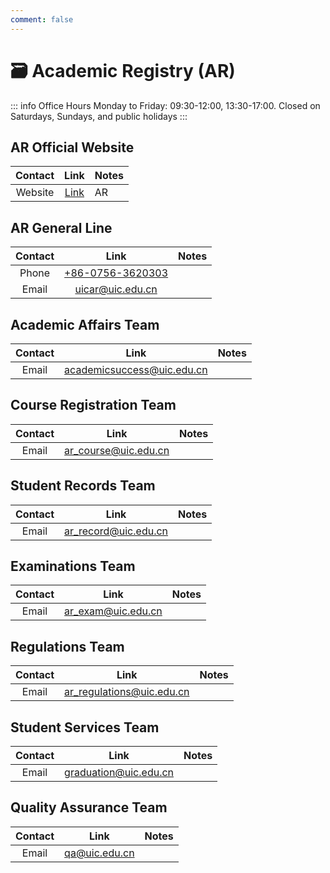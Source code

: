 ```yaml
---
comment: false
---
```


# 🗃️ Academic Registry (AR)

::: info Office Hours
Monday to Friday: 09:30-12:00, 13:30-17:00. Closed on Saturdays, Sundays, and public holidays
:::

## AR Official Website
| Contact | Link | Notes |
| :---: | :---: | --- |
| Website | [Link](https://ar.uic.edu.cn/) | AR |

## AR General Line
| Contact | Link | Notes |
| :---: | :---: | --- |
| Phone | [+86-0756-3620303](tel:+867563620303) | |
| Email | [uicar@uic.edu.cn](mailto:uicar@uic.edu.cn) | |

## Academic Affairs Team
| Contact | Link | Notes |
| :---: | :---: | --- |
| Email | [academicsuccess@uic.edu.cn](mailto:academicsuccess@uic.edu.cn) | |

## Course Registration Team
| Contact | Link | Notes |
| :---: | :---: | --- |
| Email | [ar_course@uic.edu.cn](mailto:ar_course@uic.edu.cn) | |

## Student Records Team
| Contact | Link | Notes |
| :---: | :---: | --- |
| Email | [ar_record@uic.edu.cn](mailto:ar_record@uic.edu.cn) | |

## Examinations Team
| Contact | Link | Notes |
| :---: | :---: | --- |
| Email | [ar_exam@uic.edu.cn](mailto:ar_exam@uic.edu.cn) | |

## Regulations Team
| Contact | Link | Notes |
| :---: | :---: | --- |
| Email | [ar_regulations@uic.edu.cn](mailto:ar_regulations@uic.edu.cn) | |

## Student Services Team
| Contact | Link | Notes |
| :---: | :---: | --- |
| Email | [graduation@uic.edu.cn](mailto:graduation@uic.edu.cn) | |

## Quality Assurance Team
| Contact | Link | Notes |
| :---: | :---: | --- |
| Email | [qa@uic.edu.cn](mailto:qa@uic.edu.cn) | |
